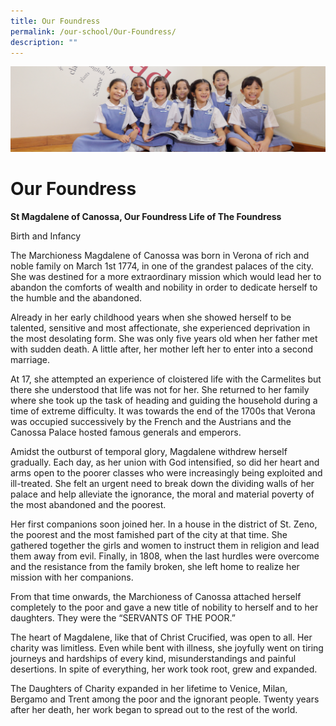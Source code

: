 ```yaml
---
title: Our Foundress
permalink: /our-school/Our-Foundress/
description: ""
---
```

![](/images/UsefulVideos.jpg)

Our Foundress
=============

<b>St Magdalene of Canossa, Our Foundress Life of The Foundress</b> 

Birth and Infancy

The Marchioness Magdalene of Canossa was born in Verona of rich and noble family on March 1st 1774, in one of the grandest palaces of the city. She was destined for a more extraordinary mission which would lead her to abandon the comforts of wealth and nobility in order to dedicate herself to the humble and the abandoned.

Already in her early childhood years when she showed herself to be talented, sensitive and most affectionate, she experienced deprivation in the most desolating form. She was only five years old when her father met with sudden death. A little after, her mother left her to enter into a second marriage.

At 17, she attempted an experience of cloistered life with the Carmelites but there she understood that life was not for her. She returned to her family where she took up the task of heading and guiding the household during a time of extreme difficulty. It was towards the end of the 1700s that Verona was occupied successively by the French and the Austrians and the Canossa Palace hosted famous generals and emperors.

Amidst the outburst of temporal glory, Magdalene withdrew herself gradually. Each day, as her union with God intensified, so did her heart and arms open to the poorer classes who were increasingly being exploited and ill-treated. She felt an urgent need to break down the dividing walls of her palace and help alleviate the ignorance, the moral and material poverty of the most abandoned and the poorest.

Her first companions soon joined her. In a house in the district of St. Zeno, the poorest and the most famished part of the city at that time. She gathered together the girls and women to instruct them in religion and lead them away from evil. Finally, in 1808, when the last hurdles were overcome and the resistance from the family broken, she left home to realize her mission with her companions.

From that time onwards, the Marchioness of Canossa attached herself completely to the poor and gave a new title of nobility to herself and to her daughters. They were the “SERVANTS OF THE POOR.”

The heart of Magdalene, like that of Christ Crucified, was open to all. Her charity was limitless. Even while bent with illness, she joyfully went on tiring journeys and hardships of every kind, misunderstandings and painful desertions. In spite of everything, her work took root, grew and expanded.

The Daughters of Charity expanded in her lifetime to Venice, Milan, Bergamo and Trent among the poor and the ignorant people. Twenty years after her death, her work began to spread out to the rest of the world.